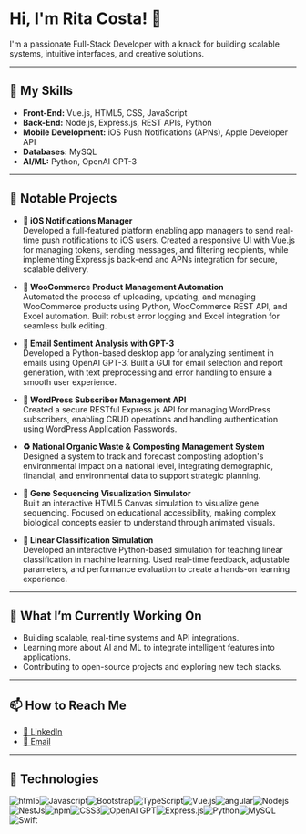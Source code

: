 # Hi, I'm Rita Costa! 👋

I'm a passionate Full-Stack Developer with a knack for building scalable systems, intuitive interfaces, and creative solutions.

---

## 🔧 My Skills

- **Front-End:** Vue.js, HTML5, CSS, JavaScript  
- **Back-End:** Node.js, Express.js, REST APIs, Python  
- **Mobile Development:** iOS Push Notifications (APNs), Apple Developer API  
- **Databases:** MySQL  
- **AI/ML:** Python, OpenAI GPT-3  

---

## 🚀 Notable Projects

- **📱 iOS Notifications Manager**  
  Developed a full-featured platform enabling app managers to send real-time push notifications to iOS users. Created a responsive UI with Vue.js for managing tokens, sending messages, and filtering recipients, while implementing Express.js back-end and APNs integration for secure, scalable delivery.

- **🛒 WooCommerce Product Management Automation**  
  Automated the process of uploading, updating, and managing WooCommerce products using Python, WooCommerce REST API, and Excel automation. Built robust error logging and Excel integration for seamless bulk editing.

- **📧 Email Sentiment Analysis with GPT-3**  
  Developed a Python-based desktop app for analyzing sentiment in emails using OpenAI GPT-3. Built a GUI for email selection and report generation, with text preprocessing and error handling to ensure a smooth user experience.

- **🔄 WordPress Subscriber Management API**  
  Created a secure RESTful Express.js API for managing WordPress subscribers, enabling CRUD operations and handling authentication using WordPress Application Passwords.

- **♻️ National Organic Waste & Composting Management System**  
  Designed a system to track and forecast composting adoption's environmental impact on a national level, integrating demographic, financial, and environmental data to support strategic planning.

- **🧬 Gene Sequencing Visualization Simulator**  
  Built an interactive HTML5 Canvas simulation to visualize gene sequencing. Focused on educational accessibility, making complex biological concepts easier to understand through animated visuals.

- **🧠 Linear Classification Simulation**  
  Developed an interactive Python-based simulation for teaching linear classification in machine learning. Used real-time feedback, adjustable parameters, and performance evaluation to create a hands-on learning experience.

---

## 🌱 What I’m Currently Working On

- Building scalable, real-time systems and API integrations.  
- Learning more about AI and ML to integrate intelligent features into applications.  
- Contributing to open-source projects and exploring new tech stacks.

---

## 📫 How to Reach Me

- [🔗 LinkedIn](https://www.linkedin.com/in/ritacosta93/)
- [📧 Email](mailto:rita.dev4u@gmail.com)

---

## 🔧 Technologies

<div style="display: flex; flex-wrap: wrap;">
  <img alt="html5" src="https://img.shields.io/badge/-HTML5-E34F26?style=flat-square&logo=html5&logoColor=white" />
  <img alt="Javascript" src="https://img.shields.io/badge/-javascript-f7df1c?style=flat-square&logo=javascript&logoColor=black" />
  <img alt="Bootstrap" src="https://img.shields.io/badge/-bootstrap-7953b3?style=flat-square&logo=javascript&logoColor=white" />
  <img alt="TypeScript" src="https://img.shields.io/badge/-TypeScript-007ACC?style=flat-square&logo=typescript&logoColor=white" />
  <img alt="Vue.js" src="https://img.shields.io/badge/-Vue.js-42b883?style=flat-square&logo=vue.js&logoColor=white" />
  <img alt="angular" src="https://img.shields.io/badge/-Angular-DD0031?style=flat-square&logo=angular&logoColor=white" />
  <img alt="Nodejs" src="https://img.shields.io/badge/-Nodejs-43853d?style=flat-square&logo=Node.js&logoColor=white" />
  <img alt="NestJs" src="https://img.shields.io/badge/-NestJs-ea2845?style=flat-square&logo=nestjs&logoColor=white" />
  <img alt="npm" src="https://img.shields.io/badge/-NPM-CB3837?style=flat-square&logo=npm&logoColor=white" />
  <img alt="CSS3" src="https://img.shields.io/badge/-CSS3-1572B6?style=flat-square&logo=css3&logoColor=white" />
  <img alt="OpenAI GPT" src="https://img.shields.io/badge/OpenAI%20-000000?style=flat-square&logo=openai&logoColor=white" />
  <img alt="Express.js" src="https://img.shields.io/badge/Express.js-000000?style=flat-square&logo=express&logoColor=white" />
  <img alt="Python" src="https://img.shields.io/badge/Python-3776AB?style=flat-square&logo=python&logoColor=white" />
  <img alt="MySQL" src="https://img.shields.io/badge/MySQL-4479A1?style=flat-square&logo=mysql&logoColor=white" />
  <img alt="Swift" src="https://img.shields.io/badge/Swift-F05138?style=flat-square&logo=swift&logoColor=white" />
</div>
